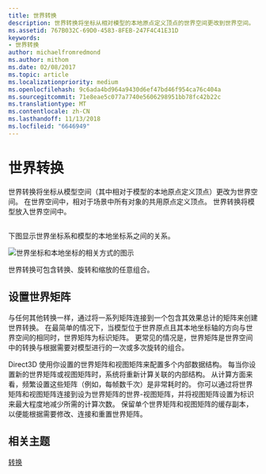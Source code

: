```yaml
---
title: 世界转换
description: 世界转换将坐标从相对模型的本地原点定义顶点的世界空间更改到世界空间。
ms.assetid: 767B032C-69D0-4583-8FEB-247F4C41E31D
keywords:
- 世界转换
author: michaelfromredmond
ms.author: mithom
ms.date: 02/08/2017
ms.topic: article
ms.localizationpriority: medium
ms.openlocfilehash: 9c6ada4bd964a9430d6ef47bd46f954ca76c404a
ms.sourcegitcommit: 71e8eae5c077a7740e5606298951bb78fc42b22c
ms.translationtype: MT
ms.contentlocale: zh-CN
ms.lasthandoff: 11/13/2018
ms.locfileid: "6646949"
---
```

# <a name="world-transform"></a>世界转换


世界转换将坐标从模型空间（其中相对于模型的本地原点定义顶点）更改为世界空间。 在世界空间中，相对于场景中所有对象的共用原点定义顶点。 世界转换将模型放入世界空间中。

## <span id="What_Is_a_World_Transform"></span><span id="what_is_a_world_transform"></span><span id="WHAT_IS_A_WORLD_TRANSFORM"></span>


下图显示世界坐标系和模型的本地坐标系之间的关系。

![世界坐标和本地坐标的相关方式的图示](images/worldcrd.png)

世界转换可包含转换、旋转和缩放的任意组合。

## <a name="span-idsettingupaworldmatrixxmlspansetting-up-a-world-matrix"></a><span id="SETTING_UP_A_WORLD_MATRIX.XML"></span>设置世界矩阵


与任何其他转换一样，通过将一系列矩阵连接到一个包含其效果总计的矩阵来创建世界转换。 在最简单的情况下，当模型位于世界原点且其本地坐标轴的方向与世界空间的相同时，世界矩阵为标识矩阵。 更常见的情况是，世界矩阵是世界空间中的转换与根据需要对模型进行的一次或多次旋转的组合。

Direct3D 使用你设置的世界矩阵和视图矩阵来配置多个内部数据结构。 每当你设置新的世界矩阵或视图矩阵时，系统将重新计算关联的内部结构。 从计算方面来看，频繁设置这些矩阵（例如，每帧数千次）是非常耗时的。 你可以通过将世界矩阵和视图矩阵连接到设为世界矩阵的世界-视图矩阵，并将视图矩阵设置为标识来最大程度地减少所需的计算次数。 保留单个世界矩阵和视图矩阵的缓存副本，以便能根据需要修改、连接和重置世界矩阵。

## <a name="span-idrelated-topicsspanrelated-topics"></a><span id="related-topics"></span>相关主题


[转换](transforms.md)

 

 




